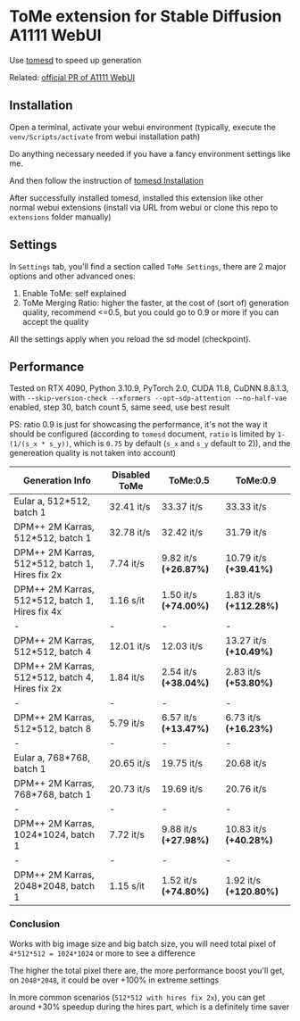 <!--
 Copyright 2023 SLAPaper
 
 Licensed under the Apache License, Version 2.0 (the "License");
 you may not use this file except in compliance with the License.
 You may obtain a copy of the License at
 
     http://www.apache.org/licenses/LICENSE-2.0
 
 Unless required by applicable law or agreed to in writing, software
 distributed under the License is distributed on an "AS IS" BASIS,
 WITHOUT WARRANTIES OR CONDITIONS OF ANY KIND, either express or implied.
 See the License for the specific language governing permissions and
 limitations under the License.
-->

# ToMe extension for Stable Diffusion A1111 WebUI

Use [tomesd](https://github.com/dbolya/tomesd) to speed up generation

Related: [official PR of A1111 WebUI](https://github.com/AUTOMATIC1111/stable-diffusion-webui/pull/9256)

## Installation

Open a terminal, activate your webui environment (typically, execute the `venv/Scripts/activate` from webui installation path)

Do anything necessary needed if you have a fancy environment settings like me.

And then follow the instruction of [tomesd Installation](https://github.com/AUTOMATIC1111/stable-diffusion-webui/pull/9256)

After successfully installed tomesd, installed this extension like other normal webui extensions (install via URL from webui or clone this repo to `extensions` folder manually)

## Settings

In `Settings` tab, you'll find a section called `ToMe Settings`, there are 2 major options and other advanced ones:

1. Enable ToMe: self explained
2. ToMe Merging Ratio: higher the faster, at the cost of (sort of) generation quality, recommend <=0.5, but you could go to 0.9 or more if you can accept the quality

All the settings apply when you reload the sd model (checkpoint).

## Performance

Tested on RTX 4090, Python 3.10.9, PyTorch 2.0, CUDA 11.8, CuDNN 8.8.1.3, with `--skip-version-check --xformers --opt-sdp-attention --no-half-vae` enabled, step 30, batch count 5, same seed, use best result

PS: ratio 0.9 is just for showcasing the performance, it's not the way it should be configured (according to `tomesd` document, `ratio` is limited by `1-(1/(s_x * s_y))`, which is `0.75` by default (`s_x` and `s_y` default to 2)), and the genereation quality is not taken into account)

Generation Info|Disabled ToMe|ToMe:0.5|ToMe:0.9
---------------|-------------|--------|--------
Eular a, 512*512, batch 1|32.41 it/s|33.37 it/s|33.33 it/s
DPM++ 2M Karras, 512*512, batch 1|32.78 it/s|32.42 it/s|31.79 it/s
DPM++ 2M Karras, 512*512, batch 1, Hires fix 2x|7.74 it/s|9.82 it/s **(+26.87%)**|10.79 it/s **(+39.41%)**
DPM++ 2M Karras, 512*512, batch 1, Hires fix 4x|1.16 s/it|1.50 it/s **(+74.00%)**|1.83 it/s **(+112.28%)**
-|-|-|-
DPM++ 2M Karras, 512*512, batch 4|12.01 it/s|12.03 it/s|13.27 it/s **(+10.49%)**
DPM++ 2M Karras, 512*512, batch 4, Hires fix 2x|1.84 it/s|2.54 it/s **(+38.04%)**|2.83 it/s **(+53.80%)**
-|-|-|-
DPM++ 2M Karras, 512*512, batch 8|5.79 it/s|6.57 it/s **(+13.47%)**|6.73 it/s **(+16.23%)**
-|-|-|-
Eular a, 768*768, batch 1|20.65 it/s|19.75 it/s|20.68 it/s
DPM++ 2M Karras, 768*768, batch 1|20.73 it/s|19.69 it/s|20.76 it/s
-|-|-|-
DPM++ 2M Karras, 1024*1024, batch 1|7.72 it/s|9.88 it/s **(+27.98%)**|10.83 it/s **(+40.28%)**
-|-|-|-
DPM++ 2M Karras, 2048*2048, batch 1|1.15 s/it|1.52 it/s **(+74.80%)**|1.92 it/s **(+120.80%)**

### Conclusion

Works with big image size and big batch size, you will need total pixel of `4*512*512 = 1024*1024` or more to see a difference

The higher the total pixel there are, the more performance boost you'll get, on `2048*2048`, it could be over +100% in extreme settings

In more common scenarios (`512*512 with hires fix 2x`), you can get around +30% speedup during the hires part, which is a definitely time saver
